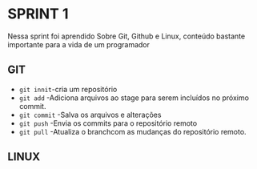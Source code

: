 # SPRINT 1
Nessa sprint foi aprendido Sobre Git, Github e Linux, conteúdo bastante importante para a vida de um programador

## GIT


* `git innit`-cria um repositório
* `git add` -Adiciona arquivos ao stage para serem incluídos no próximo commit.
* `git commit` -Salva os arquivos e alterações
* `git push` -Envia os commits para o repositório remoto
* `git pull` -Atualiza o branchcom as mudanças do repositório remoto.

## LINUX
